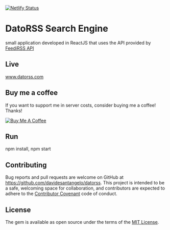 [![Netlify Status](https://api.netlify.com/api/v1/badges/6d1bf226-d4fb-40b5-9186-216b956b8538/deploy-status)](https://app.netlify.com/sites/boring-bose-6492dd/deploys)

# DatoRSS Search Engine

small application developed in ReactJS that uses the API provided by [FeediRSS API](https://github.com/davidesantangelo/feedirss-api)

## Live

www.datorss.com

## Buy me a coffee

If you want to support me in server costs, consider buying me a coffee! Thanks!

<a href="https://www.buymeacoffee.com/582rhJH" target="_blank"><img src="https://www.buymeacoffee.com/assets/img/custom_images/orange_img.png" alt="Buy Me A Coffee" style="height: auto !important;width: auto !important;" ></a>

## Run

npm install, npm start

## Contributing

Bug reports and pull requests are welcome on GitHub at https://github.com/davidesantangelo/datorss. This project is intended to be a safe, welcoming space for collaboration, and contributors are expected to adhere to the [Contributor Covenant](http://contributor-covenant.org) code of conduct.

## License

The gem is available as open source under the terms of the [MIT License](https://opensource.org/licenses/MIT).
